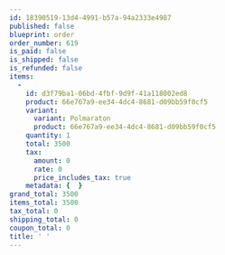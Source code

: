 ```yaml
---
id: 18390519-13d4-4991-b57a-94a2333e4987
published: false
blueprint: order
order_number: 619
is_paid: false
is_shipped: false
is_refunded: false
items:
  -
    id: d3f79ba1-06bd-4fbf-9d9f-41a118002ed8
    product: 66e767a9-ee34-4dc4-8681-d09bb59f0cf5
    variant:
      variant: Polmaraton
      product: 66e767a9-ee34-4dc4-8681-d09bb59f0cf5
    quantity: 1
    total: 3500
    tax:
      amount: 0
      rate: 0
      price_includes_tax: true
    metadata: {  }
grand_total: 3500
items_total: 3500
tax_total: 0
shipping_total: 0
coupon_total: 0
title: ' '
---
```


